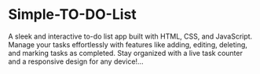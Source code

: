 # Simple-TO-DO-List
A sleek and interactive to-do list app built with HTML, CSS, and JavaScript. Manage your tasks effortlessly with features like adding, editing, deleting, and marking tasks as completed. Stay organized with a live task counter and a responsive design for any device!...
